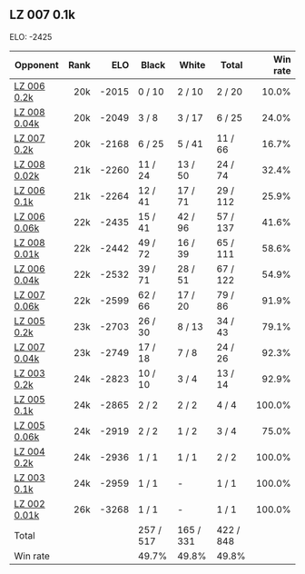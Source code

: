 ## LZ 007 0.1k ##

ELO: -2425

Opponent | Rank | ELO | Black | White | Total | Win rate
---------|-----:|----:|-------|-------|-------|-------:
[LZ 006 0.2k](LZ%20006%200.2k.md) | 20k | -2015 | 0 / 10 | 2 / 10 | 2 / 20 | 10.0%
[LZ 008 0.04k](LZ%20008%200.04k.md) | 20k | -2049 | 3 / 8 | 3 / 17 | 6 / 25 | 24.0%
[LZ 007 0.2k](LZ%20007%200.2k.md) | 20k | -2168 | 6 / 25 | 5 / 41 | 11 / 66 | 16.7%
[LZ 008 0.02k](LZ%20008%200.02k.md) | 21k | -2260 | 11 / 24 | 13 / 50 | 24 / 74 | 32.4%
[LZ 006 0.1k](LZ%20006%200.1k.md) | 21k | -2264 | 12 / 41 | 17 / 71 | 29 / 112 | 25.9%
[LZ 006 0.06k](LZ%20006%200.06k.md) | 22k | -2435 | 15 / 41 | 42 / 96 | 57 / 137 | 41.6%
[LZ 008 0.01k](LZ%20008%200.01k.md) | 22k | -2442 | 49 / 72 | 16 / 39 | 65 / 111 | 58.6%
[LZ 006 0.04k](LZ%20006%200.04k.md) | 22k | -2532 | 39 / 71 | 28 / 51 | 67 / 122 | 54.9%
[LZ 007 0.06k](LZ%20007%200.06k.md) | 22k | -2599 | 62 / 66 | 17 / 20 | 79 / 86 | 91.9%
[LZ 005 0.2k](LZ%20005%200.2k.md) | 23k | -2703 | 26 / 30 | 8 / 13 | 34 / 43 | 79.1%
[LZ 007 0.04k](LZ%20007%200.04k.md) | 23k | -2749 | 17 / 18 | 7 / 8 | 24 / 26 | 92.3%
[LZ 003 0.2k](LZ%20003%200.2k.md) | 24k | -2823 | 10 / 10 | 3 / 4 | 13 / 14 | 92.9%
[LZ 005 0.1k](LZ%20005%200.1k.md) | 24k | -2865 | 2 / 2 | 2 / 2 | 4 / 4 | 100.0%
[LZ 005 0.06k](LZ%20005%200.06k.md) | 24k | -2919 | 2 / 2 | 1 / 2 | 3 / 4 | 75.0%
[LZ 004 0.2k](LZ%20004%200.2k.md) | 24k | -2936 | 1 / 1 | 1 / 1 | 2 / 2 | 100.0%
[LZ 003 0.1k](LZ%20003%200.1k.md) | 24k | -2959 | 1 / 1 | - | 1 / 1 | 100.0%
[LZ 002 0.01k](LZ%20002%200.01k.md) | 26k | -3268 | 1 / 1 | - | 1 / 1 | 100.0%
Total | | | 257 / 517 | 165 / 331 | 422 / 848 | 
Win rate| | | 49.7% | 49.8% | 49.8% | 
